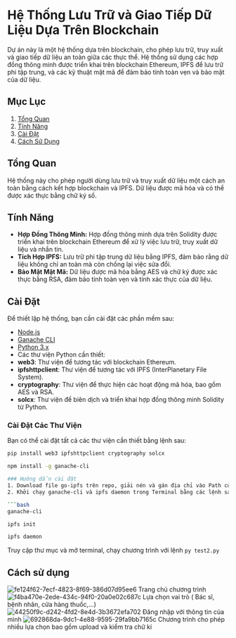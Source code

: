 # Hệ Thống Lưu Trữ và Giao Tiếp Dữ Liệu Dựa Trên Blockchain

Dự án này là một hệ thống dựa trên blockchain, cho phép lưu trữ, truy xuất và giao tiếp dữ liệu an toàn giữa các thực thể. Hệ thống sử dụng các hợp đồng thông minh được triển khai trên blockchain Ethereum, IPFS để lưu trữ phi tập trung, và các kỹ thuật mật mã để đảm bảo tính toàn vẹn và bảo mật của dữ liệu.

## Mục Lục

1. [Tổng Quan](#tổng-quan)
2. [Tính Năng](#tính-năng)
3. [Cài Đặt](#cài-đặt)
4. [Cách Sử Dụng](#cách-sử-dụng)


## Tổng Quan

Hệ thống này cho phép người dùng lưu trữ và truy xuất dữ liệu một cách an toàn bằng cách kết hợp blockchain và IPFS. Dữ liệu được mã hóa và có thể được xác thực bằng chữ ký số. 

## Tính Năng

- **Hợp Đồng Thông Minh:** Hợp đồng thông minh dựa trên Solidity được triển khai trên blockchain Ethereum để xử lý việc lưu trữ, truy xuất dữ liệu và nhắn tin.
- **Tích Hợp IPFS:** Lưu trữ phi tập trung dữ liệu bằng IPFS, đảm bảo rằng dữ liệu không chỉ an toàn mà còn chống lại việc sửa đổi.
- **Bảo Mật Mật Mã:** Dữ liệu được mã hóa bằng AES và chữ ký được xác thực bằng RSA, đảm bảo tính toàn vẹn và tính xác thực của dữ liệu.

## Cài Đặt

Để thiết lập hệ thống, bạn cần cài đặt các phần mềm sau:

- [Node.js](https://nodejs.org/)
- [Ganache CLI](https://www.trufflesuite.com/ganache)
- [Python 3.x](https://www.python.org/)
- Các thư viện Python cần thiết:
- **web3**: Thư viện để tương tác với blockchain Ethereum.
- **ipfshttpclient**: Thư viện để tương tác với IPFS (InterPlanetary File System).
- **cryptography**: Thư viện để thực hiện các hoạt động mã hóa, bao gồm AES và RSA.
- **solcx**: Thư viện để biên dịch và triển khai hợp đồng thông minh Solidity từ Python.

### Cài Đặt Các Thư Viện
Bạn có thể cài đặt tất cả các thư viện cần thiết bằng lệnh sau:

```bash
pip install web3 ipfshttpclient cryptography solcx
```

```bash
npm install -g ganache-cli

### Hướng dẫn cài đặt
1. Download file go-ipfs trên repo, giải nén và gán địa chỉ vào Path của User ở mục Environment Variables
2. Khởi chạy ganache-cli và ipfs daemon trong Terminal bằng các lệnh sau

```bash
ganache-cli
```

```bash
ipfs init
```

```bash
ipfs daemon
```
Truy cập thư mục và mở terminal, chạy chương trình với lệnh `py test2.py`
## Cách sử dụng
![fe124f62-7ecf-4823-8f69-386d07d95ee6](https://github.com/user-attachments/assets/f7c289b1-5f58-430d-b03e-437e54ba12cf)
Trang chủ chương trình
![f4ba470e-2ede-434c-94f0-20a0e02c687c](https://github.com/user-attachments/assets/645b5f60-a177-4547-8a74-2883986a67ed)
Lựa chọn vai trò ( Bác sĩ, bệnh nhân, cửa hàng thuốc,...)
![44250f9c-d242-4fd2-8e4d-3b3672efa702](https://github.com/user-attachments/assets/fc1f74ea-81b5-4fba-940d-2ae0870d71e6)
Đăng nhập với thông tin của mình 
![692868da-9dc1-4e88-9595-29fa9bb7165c](https://github.com/user-attachments/assets/be736342-0c20-45ed-8000-74f71156d379)
Chương trình cho phép nhiều lựa chọn bao gồm upload và kiểm tra chữ kí



